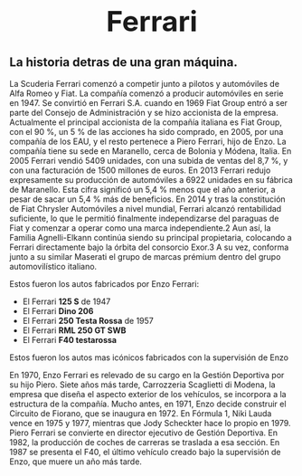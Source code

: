 <h1 style="text-align: center;"><sice><strong><span style="font-size:50px;">Ferrari</span></strong></sice></h1>

<html>
<head>
	<h2>La historia detras de una gran máquina.</h2>
</head>
<body>

<p>La Scuderia Ferrari comenz&oacute; a competir junto a pilotos y autom&oacute;viles de Alfa Romeo y Fiat. La compa&ntilde;&iacute;a comenz&oacute; a producir autom&oacute;viles en serie en 1947. Se convirti&oacute; en Ferrari S.A. cuando en 1969 Fiat Group entr&oacute; a ser parte del Consejo de Administraci&oacute;n y se hizo accionista de la empresa. Actualmente el principal accionista de la compa&ntilde;&iacute;a italiana es Fiat Group, con el 90 %, un 5 % de las acciones ha sido comprado, en 2005, por una compa&ntilde;&iacute;a de los EAU, y el resto pertenece a Piero Ferrari, hijo de Enzo. La compa&ntilde;&iacute;a tiene su sede en Maranello, cerca de Bolonia y M&oacute;dena, Italia. En 2005 Ferrari vendi&oacute; 5409 unidades, con una subida de ventas del 8,7 %, y con una facturaci&oacute;n de 1500 millones de euros. En 2013 Ferrari redujo expresamente su producci&oacute;n de autom&oacute;viles a 6922 unidades en su f&aacute;brica de Maranello. Esta cifra signific&oacute; un 5,4 % menos que el a&ntilde;o anterior, a pesar de sacar un 5,4 % m&aacute;s de beneficios. En 2014 y tras la constituci&oacute;n de Fiat Chrysler Autom&oacute;viles a nivel mundial, Ferrari alcanz&oacute; rentabilidad suficiente, lo que le permiti&oacute; finalmente independizarse del paraguas de Fiat y comenzar a operar como una marca independiente.2​ Aun as&iacute;, la Familia Agnelli-Elkann contin&uacute;a siendo su principal propietaria, colocando a Ferrari directamente bajo la &oacute;rbita del consorcio Exor.3​ A su vez, conforma junto a su similar Maserati el grupo de marcas pr&eacute;mium dentro del grupo automovil&iacute;stico italiano.</p>

<p>Estos fueron los autos fabricados por Enzo Ferrari:</p>

<ul>
	<li>El Ferrari <strong>125 S</strong> de 1947</li>
	<li>El Ferrari <strong>Dino 206</strong></li>
	<li>El Ferrari <strong>250 Testa Rossa</strong> de 1957</li>
	<li>El Ferrari <strong>RML 250 GT SWB</strong></li>
	<li>El Ferrari <strong>F40 testarossa</strong></li>
</ul>

<p>Estos fueron los autos mas ic&oacute;nicos fabricados con la supervisi&oacute;n de Enzo</p>

<p>En 1970, Enzo Ferrari es relevado de su cargo en la Gesti&oacute;n Deportiva por su hijo Piero. Siete a&ntilde;os m&aacute;s tarde, Carrozzeria Scaglietti di Modena, la empresa que dise&ntilde;a el aspecto exterior de los veh&iacute;culos, se incorpora a la estructura de la compa&ntilde;&iacute;a. Mucho antes, en 1971, Enzo decide construir el Circuito de Fiorano, que se inaugura en 1972. En F&oacute;rmula 1, Niki Lauda vence en 1975 y 1977, mientras que Jody Scheckter hace lo propio en 1979. Piero Ferrari se convierte en director ejecutivo de Gesti&oacute;n Deportiva. En 1982, la producci&oacute;n de coches de carreras se traslada a esa secci&oacute;n. En 1987 se presenta el F40, el &uacute;ltimo veh&iacute;culo creado bajo la supervisi&oacute;n de Enzo, que muere un a&ntilde;o m&aacute;s tarde.</p>
</body>
</html>

